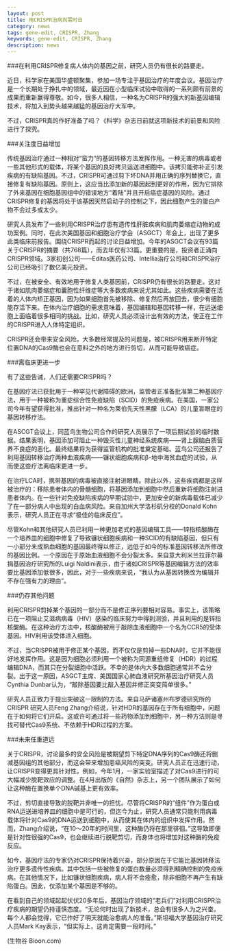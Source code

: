 ```yaml
---
layout: post
title: 用CRISPR治病尚需时日
category: news
tags: gene-edit, CRISPR, Zhang
keywords: gene-edit, CRISPR, Zhang
description: news
---
```


###在利用CRISPR修复病人体内的基因之前，研究人员仍有很长的路要走。

近日，科学家在美国华盛顿聚集，参加一场专注于基因治疗的年度会议。基因治疗是一个长期处于挣扎中的领域，最近因在小型临床试验中取得的一系列颇有前景的成果而重新赢得尊敬。如今，很多人相信，一种名为CRISPR的强大的新基因编辑技术，将加入到势头越来越猛的基因治疗大军中。

不过，CRISPR真的作好准备了吗？《科学》杂志日前就这项新技术的前景和风险进行了探究。

###关注度日益增加

传统基因治疗通过一种相对“蛮力”的基因转移方法发挥作用。一种无害的病毒或者一些其他形式的载体，将某个基因的良好拷贝运送进细胞中。该拷贝能弥补正引发疾病的有缺陷基因。不过，CRISPR可通过剪下坏DNA并用正确的序列替换它，直接修复有缺陷基因。原则上，这应当比添加新的基因起到更好的作用，因为它排除了外来基因在细胞基因组中的错误地方“着陆”并且开启癌症基因的风险。通过CRISPR修复的基因将处于该基因天然启动子的控制之下，因此细胞产生的蛋白产物不会过多或太少。

研究人员发布了一些利用CRISPR治疗患有遗传性肝脏疾病和肌肉萎缩症动物的成功案例。同时，在此次美国基因和细胞治疗学会（ASGCT）年会上，出现了更多此类临床前报告。围绕CRISPR而起的讨论日益增加。今年的ASGCT会议有93篇关于CRISPR的摘要（共768篇），而去年仅有33篇。更重要的是，投资者正涌向CRISPR领域。3家初创公司——Editas医药公司、Intellia治疗公司和CRISPR治疗公司已经吸引了数亿美元投资。

不过，在被安全、有效地用于修复人类基因前，CRISPR仍有很长的路要走。这对于诸如肌肉萎缩症和囊胞性纤维症等大多数疾病来说尤其如此。这些疾病需要在活着的人体内矫正基因，因为如果细胞首先被移除、修复然后再放回去，很少有细胞能存活下来。在体内治疗细胞的需求意味着，基因编辑和基因转移一样，在运送细胞上面临着很多相同的挑战。比如，研究人员必须设计出有效的方法，使正在工作的CRISPR进入人体特定组织。

CRISPR还会带来安全风险。大多数经常提及的问题是，被CRISPR用来断开特定位置DNA的Cas9酶也会在意料之外的地方进行剪切，从而可能导致癌症。

###离临床更进一步

有了这些告诫，人们还需要CRISPR吗？

在基因疗法已获批用于一种罕见代谢障碍的欧洲，监管者正准备批准第二种基因疗法，用于一种被称为重症综合性免疫缺陷（SCID）的免疫疾病。在美国，一家公司今年有望获得批准，推出针对一种名为莱伯先天性黑朦（LCA）的儿童盲眼症的基因转移疗法。

在ASCGT会议上，同蓝鸟生物公司合作的研究人员展示了一项后期试验的临时数据。结果表明，基因添加可阻止一种毁灭性儿童神经系统疾病——肾上腺脑白质营养不良症的恶化。最终结果将为获得监管机构的批准奠定基础。蓝鸟公司还报告了利用基因转移治疗两种血液疾病——镰状细胞疾病和β-地中海贫血症的试验，从而使这些疗法离临床更进一步。

在治疗LCA时，携带基因的病毒被直接注射进眼睛。除此以外，这些疾病都是这样被治疗的：移除患者体内的骨髓细胞，将基因添加到细胞中然后重新将细胞注射进患者体内。在一些针对免疫缺陷疾病的早期试验中，更加安全的新病毒载体已减少了在一部分病人中出现的白血病风险。来自加州大学洛杉矶分校的Donald Kohn表示，研究人员正在寻求“极佳的临床反应”。

尽管Kohn和其他研究人员已利用一种更加老式的基因编辑工具——锌指核酸酶在一个培养皿的细胞中修复了导致镰状细胞疾病和一种SCID的有缺陷基因，但只有一小部分未成熟血细胞的基因最终得以修正，远低于如今的标准基因转移法所修改的基因比例。一个原因在于原始血液细胞不会分裂太多。来自意大利米兰拉菲尔募捐基因治疗研究所的Luigi Naldini表示，由于诸如CRISPR等基因编辑方法的效率要比基因添加低很多，因此，对于一些疾病来说，“我认为从基因转换改为编辑并不存在强有力的理由”。

###仍存其他问题

利用CRISPR剪掉某个基因的一部分而不是修正序列要相对容易。事实上，该策略已在一项阻止艾滋病病毒（HIV）感染的临床努力中得到测验，并且利用的是锌指核酸酶。在这种治疗方法中，核酸酶被用于敲除血液细胞中一个名为CCR5的受体基因。HIV利用该受体进入细胞。

不过，当CRISPR被用于修正某个基因，而不仅仅是剪掉一些DNA时，它并不能很好地发挥作用。这是因为细胞必须利用一个被称为同源重组修复（HDR）的过程编辑DNA，而其只在分裂细胞中活跃。不幸的是体内大多数细胞通常并不会分裂。出于这一原因，ASGCT主席、美国国家心肺血液研究所基因治疗研究人员Cynthia Dunbar认为，“敲除基因要比敲入基因并修正突变简单很多。”

研究人员正致力于提出突破这一限制的方法。来自马萨诸塞州布罗德研究所的CRISPR 研究人员Feng Zhang介绍说，针对HDR的基因存在于所有细胞中，问题在于如何将它们开启。这或许可通过将一些药物添加到细胞中，另一种方法则是寻找可替代Cas9系统、不依赖于HDR过程的方案。

###未来任重道远

关于CRISPR，讨论最多的安全风险是被期望剪下特定DNA序列的Cas9酶还将删减基因组的其他部分，而这会带来增加患癌风险的突变。研究人员正在迅速行动，让CRISPR变得更具针对性。例如，今年1月，一家实验室描述了对Cas9进行的可大幅减少脱靶效应的调整。在4月出版的《自然》杂志上，另一个团队展示了如何让这种酶在置换单个DNA碱基上更有效率。

不过，剪切直接导致的脱靶并非唯一的担忧。尽管将CRISPR的“组件”作为蛋白或RNA运送进培养皿的细胞中是可行的，但迄今为止，研究人员通常只能利用病毒载体将针对Cas9的DNA运送到细胞中，从而使其在体内的组织中发挥作用。然而，Zhang介绍说，“在10～20年的时间里，这种酶仍将在那里徘徊。”这导致即便是针对性很强的Cas9，也会继续进行脱靶剪切，而身体也将增加对这种酶的免疫反应。

如今，基因疗法的专家仍对CRISPR保持着兴奋，部分原因在于它能比基因转移法治疗更多遗传性疾病。其中包括一些被修复的蛋白数量必须得到精确控制的免疫疾病。在其他情况下，比如镰状细胞疾病，病人将不会痊愈，除非细胞不再产生有缺陷蛋白。因此，仅添加某个基因是不够的。

在看到自己的领域起起伏伏20多年后，基因治疗领域的“老兵们”对利用CRISPR治疗疾病的期望仍持谨慎态度。“无论何时出现了新技术，总会有很多人为之兴奋。每个人都会觉得，它已作好了明天就能治愈病人的准备。”斯坦福大学基因治疗研究人员Mark Kay表示，“但实际上，这肯定需要一段时间。”

(生物谷 Bioon.com)
